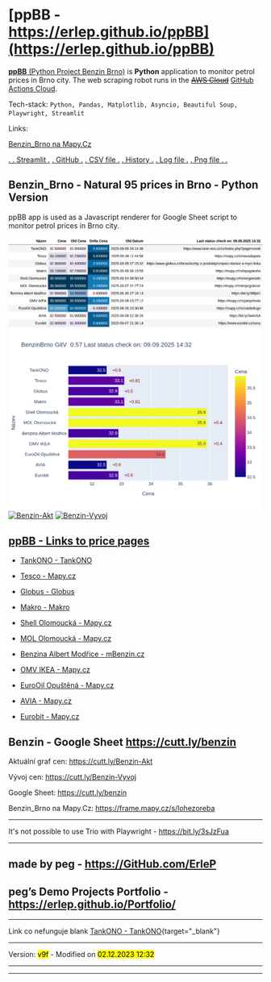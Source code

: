 # [ppBB - https://erlep.github.io/ppBB](https://erlep.github.io/ppBB)

[**ppBB** (Python Project Benzin Brno)](https://github.com/erlep/ppBB) is **Python** application to monitor petrol prices in Brno city.
The web scraping robot runs in the ~~[AWS Cloud](https://aws.amazon.com)~~ [GitHub Actions Cloud](https://github.com/).

Tech-stack: `Python, Pandas, Matplotlib, Asyncio, Beautiful Soup, Playwright, Streamlit`

Links:

[Benzin_Brno na Mapy.Cz](https://frame.mapy.cz/s/lohezoreba)

[. . Streamlit .](https://share.streamlit.io/erlep/ppbb/main/bbWeb.py)
[. GitHub .](https://github.com/erlep/ppBB)
[. CSV file .](https://raw.githubusercontent.com/erlep/ppBB/main/bbCeny.csv)
[. History .](https://raw.githubusercontent.com/erlep/ppBB/main/bbCeny.Log)
[. Log file .](https://raw.githubusercontent.com/erlep/ppBB/main/DoChk.Log)
[. Png file . .](https://raw.githubusercontent.com/erlep/ppBB/main/bbCeny.png)

## Benzin_Brno - Natural 95 prices in Brno - Python Version

ppBB app is used as a Javascript renderer for Google Sheet script to monitor petrol prices in Brno city.

[![Tabulka](https://raw.githubusercontent.com/erlep/ppBB/main/bbCeny.xls.png)](https://raw.githubusercontent.com/erlep/ppBB/main/bbCeny.xlsx)
[![Ceny](https://raw.githubusercontent.com/erlep/ppBB/main/bbCeny.png)](https://cutt.ly/benzin)
[![Benzin-Akt](https://docs.google.com/spreadsheets/d/e/2PACX-1vStPblBtmg4O4ddc6pOF9edeu-IzfsjxmynNpqzs3me9czw5K1aIIBw4HW9Cni9vM7Kse8QQTh0GG8a/pubchart?oid=678203108&format=image)](https://docs.google.com/spreadsheets/d/e/2PACX-1vStPblBtmg4O4ddc6pOF9edeu-IzfsjxmynNpqzs3me9czw5K1aIIBw4HW9Cni9vM7Kse8QQTh0GG8a/pubchart?oid=678203108&format=interactive)
[![Benzin-Vyvoj](https://docs.google.com/spreadsheets/d/e/2PACX-1vStPblBtmg4O4ddc6pOF9edeu-IzfsjxmynNpqzs3me9czw5K1aIIBw4HW9Cni9vM7Kse8QQTh0GG8a/pubchart?oid=451896964&format=image)](https://docs.google.com/spreadsheets/d/e/2PACX-1vStPblBtmg4O4ddc6pOF9edeu-IzfsjxmynNpqzs3me9czw5K1aIIBw4HW9Cni9vM7Kse8QQTh0GG8a/pubchart?oid=451896964&format=interactive)

## [ppBB - Links to price pages](https://erlep.github.io/ppBB)

- [TankONO - TankONO](http://www.tank-ono.cz/cz/index.php?page=cenik)

- [Tesco - Mapy.cz](https://mapy.cz/s/mavadopata)

- [Globus - Globus](https://www.globus.cz/brno/cerpaci-stanice-a-myci-linka.html)

- [Makro - Makro](https://www.makro.cz/prodejny/brno)

- [Shell Olomoucká - Mapy.cz](https://mapy.cz/s/megolelafe)

- [MOL Olomoucká - Mapy.cz](https://mapy.cz/s/kepegubeve)

- [Benzina Albert Modřice - mBenzin.cz](https://bit.ly/3ltfpd1)

- [OMV IKEA - Mapy.cz](https://mapy.cz/s/jatejehoda)

- [EuroOil Opuštěná - Mapy.cz](https://mapy.cz/s/cutobofugo)

- [AVIA - Mapy.cz](https://mapy.cz/s/rodokobesa)

- [Eurobit - Mapy.cz](https://www.eurobit.cz/ceny)

## Benzin - Google Sheet <https://cutt.ly/benzin>

Aktuální graf cen: <https://cutt.ly/Benzin-Akt>

Vývoj cen: <https://cutt.ly/Benzin-Vyvoj>

Google Sheet: <https://cutt.ly/benzin>

Benzin_Brno na Mapy.Cz: <https://frame.mapy.cz/s/lohezoreba>

---

It's not possible to use Trio with Playwright - https://bit.ly/3sJzFua

---

## made by peg - <https://GitHub.com/ErleP>

## peg’s Demo Projects Portfolio - <https://erlep.github.io/Portfolio/>

---

Link co nefunguje blank [TankONO - TankONO](http://www.tank-ono.cz/cz/index.php?page=cenik){target="\_blank"}

---

Version: <mark>v9f</mark> - Modified on <mark>02.12.2023 12:32</mark>

---

---
